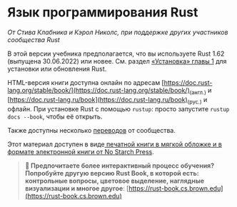 # Язык программирования Rust

*От Стива Клабника и Кэрол Николс, при поддержке других участников сообщества Rust*

В этой версии учебника предполагается, что вы используете Rust 1.62 (выпущена 30.06.2022) или новее. См. раздел [«Установка» главы 1]<!-- ignore --> для установки или обновления Rust.

HTML-версия книги доступна онлайн по адресам [https://doc.rust-lang.org/stable/book/](https://doc.rust-lang.org/stable/book/)<sub>(англ.)</sub> и [https://doc.rust-lang.ru/book](https://doc.rust-lang.ru/book)<sub>(рус.)</sub> и офлайн. При установке Rust с помощью `rustup`: просто запустите `rustup docs --book`, чтобы её открыть.

Также доступны несколько [переводов] от сообщества.

Этот материал доступен в виде[ печатной книги в мягкой обложке и в формате электронной книги от No Starch Press].

> **🚨 Предпочитаете более интерактивный процесс обучения? Попробуйте другую версию Rust Book, в которой есть: контрольные вопросы, цветовое выделение, наглядные визуализации и многое другое**: [https://rust-book.cs.brown.edu](https://rust-book.cs.brown.edu)


[«Установка» главы 1]: ch01-01-installation.html
[ печатной книги в мягкой обложке и в формате электронной книги от No Starch Press]: https://nostarch.com/rust
[переводов]: appendix-06-translation.html